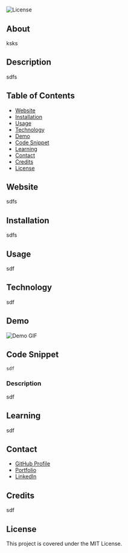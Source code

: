 # 

![License](https://img.shields.io/badge/license-MIT-yellow)

## About

ksks

## Description

sdfs

## Table of Contents

- [Website](#website)
- [Installation](#installation)
- [Usage](#usage)
- [Technology](#technology)
- [Demo](#demo)
- [Code Snippet](#code-snippet)
- [Learning](#learning)
- [Contact](#contact)
- [Credits](#credits)
- [License](#license)

## Website

sdfs

## Installation

sdfs

## Usage

sdf

## Technology

sdf

## Demo

![Demo GIF](sdf)

## Code Snippet

```
sdf
```

### Description

sdf

## Learning

sdf

## Contact

- [GitHub Profile](sdf)
- [Portfolio](sf)
- [LinkedIn](sdf)

## Credits

sdf

## License

This project is covered under the MIT License.
